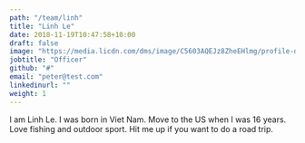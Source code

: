 ```yaml
---
path: "/team/linh"
title: "Linh Le"
date: 2018-11-19T10:47:58+10:00
draft: false
image: "https://media.licdn.com/dms/image/C5603AQEJz8ZheEHlmg/profile-displayphoto-shrink_200_200/0?e=1573689600&v=beta&t=4deTm9JHcfGpQ_KNfkZnIXEm-DhR1WzKCkHf48bWr2g"
jobtitle: "Officer"
github: "#"
email: "peter@test.com"
linkedinurl: ""
weight: 1
---
```


I am Linh Le. I was born in Viet Nam. Move to the US when I was 16 years. Love fishing and outdoor sport. Hit me up if you want to do a road trip.
